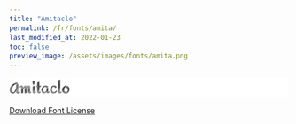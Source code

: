 ```yaml
---
title: "Amitaclo"
permalink: /fr/fonts/amita/
last_modified_at: 2022-01-23
toc: false
preview_image: /assets/images/fonts/amita.png
---
```

![Amita](/assets/images/fonts/amita.png)

[Download Font License](https://github.com/inkstitch/inkstitch/tree/main/fonts/amitaclo/LICENSE)
